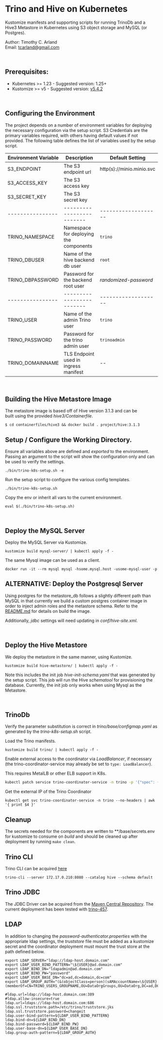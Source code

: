 Trino and Hive on Kubernetes
============================

Kustomize manifests and supporting scripts for running TrinoDb and 
a Hive3 Metastore in Kubernetes using S3 object storage and MySQL (or Postgres).

Author:  Timothy C. Arland  
Email:  <tcarland@gmail.com> <br> 

<br>

## Prerequisites:

- Kubernetes >= 1.23 - Suggested version: 1.25+
- Kustomize  >= v5   - Suggested version: [v5.4.2](https://github.com/kubernetes-sigs/kustomize/releases/download/kustomize%2Fv5.4.2/kustomize_v5.4.2_linux_amd64.tar.gz)

<br>

## Configuring the Environment

The project depends on a number of environment variables for deploying the 
necessary configuration via the setup script. S3 Credentials are the primary 
variables required, with others having default values if not provided. 
The following table defines the list of variables used by the setup script.

| Environment Variable |    Description   |  Default Setting |
| -------------------- | -------------------------------| ---------------|
| S3_ENDPOINT          |  The S3 endpoint url | http(s)://minio.minio.svc  | 
| S3_ACCESS_KEY        |  The S3 access key   |      |
| S3_SECRET_KEY        |  The S3 secret key  |       |
|  ----------------    |  -------------------------  |  -------------------  |
| TRINO_NAMESPACE      |  Namespace for deploying the components | `trino`  |
| TRINO_DBUSER         |  Name of the hive backend db user   | `root` |
| TRINO_DBPASSWORD     |  Password for the backend root user |  *randomized-password* |
|  ----------------    |  -------------------------  |  -------------------  |
| TRINO_USER           |  Name of the admin Trino user | `trino` |
| TRINO_PASSWORD       |  Password for the trino admin user | `trinoadmin` |
| TRINO_DOMAINNAME     |  TLS Endpoint used in ingress manifest |  --  |


<br>

## Building the Hive Metastore Image

The metastore image is based off of Hive version 3.1.3 and can be  
built using the provided *hive3/Containerfile*. 
```
$ cd containerfiles/hive3 && docker build . project/hive:3.1.3
```

## Setup / Configure the Working Directory.

Ensure all variables above are defined and *exported* to the environment.
Passing an argument to the script will show the configuration only and 
can be used to verify the settings.
```
./bin/trino-k8s-setup.sh -e
```

Run the setup script to configure the various config templates.
```
./bin/trino-k8s-setup.sh
```

Copy the env or inherit all vars to the current environment.
``` 
eval $(./bin/trino-k8s-setup.sh)
```

<br>

## Deploy the MySQL Server

Deploy the MySQL Server via Kustomize.
```
kustomize build mysql-server/ | kubectl apply -f -
```

The same Mysql image can be used as a client.
```
docker run -it --rm mysql mysql -hsome.mysql.host -usome-mysql-user -p
```

## ALTERNATIVE: Deploy the Postgresql Server

Using postgres for the metastore_db follows a slightly different path 
than MySQL in that currently we build a custom postgres container image
in order to inject admin roles and the metastore schema. Refer to the 
[README.md](postgresdb/resources/README.md) for details on build the image.

Additionally, *jdbc* settings will need updating in *conf/hive-site.xml*.

<br>

## Deploy the Hive Metastore
We deploy the metastore in the same manner, using Kustomize.
```
kustomize build hive-metastore/ | kubectl apply -f -
```

Note this includes the init job *hive-init-schema.yaml* that was 
generated by the setup script.  This job will run the Hive *schematool* 
for provisioning the database.  Currently, the init job only works
when using Mysql as the Metastore.

<br>

## TrinoDb

Verify the parameter substitution is correct in *trino/base/configmap.yaml* 
as generated by the *trino-k8s-setup.sh* script.

Load the Trino manifests.
```
kustomize build trino/ | kubectl apply -f -
```

Enable external access to the coordinator via *LoadBalancer*, if necessary (the 
trino-coordinator-service may already be set to `type: LoadBalancer`). 

This requires MetalLB or other ELB support in K8s.
```sh
kubectl patch service trino-coordinator-service -n trino -p '{"spec": {"type": "LoadBalancer"}}'
```

Get the external IP of the Trino Coordinator
```
kubectl get svc trino-coordinator-service -n trino --no-headers | awk '{ print $4 }'
```

## Cleanup

The secrets needed for the components are written to **/base/secrets.env for kustomize 
to consume on *build* and should be cleaned up after deployment by running `make clean`.

## Trino CLI

Trino CLI can be acquired [here](https://repo1.maven.org/maven2/io/trino/trino-cli/457/trino-cli-457-executable.jar)
```
trino-cli --server 172.17.0.210:8080 --catalog hive --schema default
```

## Trino JDBC

The JDBC Driver can be acquired from the [Maven Central Repository](https://repo1.maven.org/maven2/io/trino/trino-jdbc/). 
The current deployment has been tested with [trino-457](https://repo1.maven.org/maven2/io/trino/trino-jdbc/457/trino-jdbc-457.jar).


## LDAP

In addition to changing the *password-authenticator.properties* with the appropriate
ldap settings, the *truststore* file must be added as a kustomize secret and the 
coordinator deployment must mount the trust store at the path defined below.

```
export LDAP_SERVER="ldap://ldap-host.domain.com"
export LDAP_USER_BIND_PATTERN="\${USER}@ad.domain.com"
export LDAP_BIND_DN="ldapadmin@ad.domain.com"
export LDAP_BIND_PW="password"
export LDAP_USER_BASE_DN="dc=ad,dc=domain,dc=com"
export LDAP_GROUP_AUTH="(&(objectClass=person)(sAMAccountName=\${USER}(memberOf=CN=TRINO_USERS_GROUPNAME,OU=DataOrgGroups,OU=DataOrg,DC=ad,DC=domain,DC=com))

#ldap.url=ldap://ldap-host.domain.com:389
#ldap.allow-insecure=true
ldap.url=ldaps://ldap-host.domain.com:686
ldap.ssl.truststore.path=/etc/trino/truststore.jks
ldap.ssl.truststore.password=changeit
ldap.user-bind-pattern=${LDAP_USER_BIND_PATTERN}
ldap.bind-dn=${LDAP_BIND_DN}
ldap.bind-password=${LDAP_BIND_PW}
ldap.user-base-dn=${LDAP_USER_BASE_DN}
ldap.group-auth-pattern=${LDAP_GROUP_AUTH}
```


